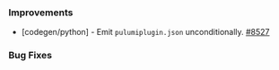 ### Improvements

- [codegen/python] - Emit `pulumiplugin.json` unconditionally. 
  [#8527](https://github.com/pulumi/pulumi/pull/8527)

### Bug Fixes

